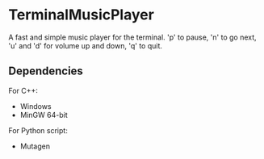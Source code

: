 # TerminalMusicPlayer

A fast and simple music player for the terminal. 'p' to pause, 'n' to go next, 'u' and 'd' for volume up and down, 'q' to quit.

## Dependencies
For C++:
- Windows
- MinGW 64-bit

For Python script:
- Mutagen
